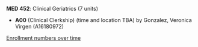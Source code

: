 **MED 452**: Clinical Geriatrics (7 units)

- **A00** (Clinical Clerkship) (time and location TBA) by Gonzalez, Veronica Virgen (A16180972)

[Enrollment numbers over time](./MED452.tsv)
